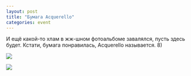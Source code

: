 ```yaml
---
layout: post
title: "Бумага Acquerello"
categories: event
---
```

И ещё какой-то хлам в жж-шном фотоальбоме завалялся, пусть здесь будет. Кстати, бумага понравилась, Acquerello называется. 8)

![](https://pics.livejournal.com/quillcraft/pic/000cr996)

![](https://pics.livejournal.com/quillcraft/pic/000cty0e)